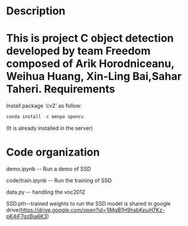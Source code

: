 Description
===========
This is project C object detection developed by team Freedom composed of Arik Horodniceanu, Weihua Huang, Xin-Ling Bai,Sahar Taheri.
Requirements
============
Install package 'cv2' as follow:

```py
conda install -c menpo opencv
```

(It is already installed in the server)

Code organization
=================

demo.ipynb -- Run a demo of SSD

code/train.ipynb -- Run the training of SSD

data.py -- handling the voc2012 

SSD.pth--trained weights to run the SSD model is shared in google drive(https://drive.google.com/open?id=1iMqB1H9hsbKpuH7Kz-pK4iF7gzBia6K3)